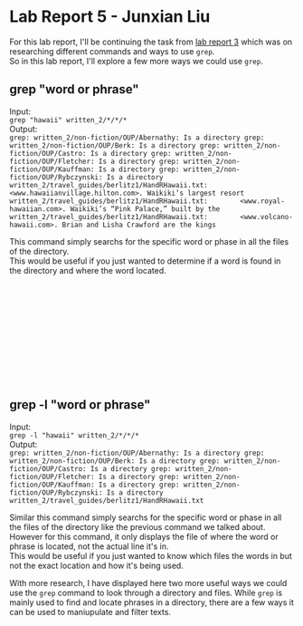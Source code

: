 # Lab Report 5 - Junxian Liu

For this lab report, I'll be continuing the task from [lab report 3](https://junxian-liu.github.io/cse15l-lab-reports/LabReport3.html) which 
was on researching different commands and ways to use `grep`. <br>
So in this lab report, I'll explore a few more ways we could use `grep`.

## grep "word or phrase"
 
 Input:<br>
 `grep "hawaii" written_2/*/*/*` <br>
 Output: <br>
 `grep: written_2/non-fiction/OUP/Abernathy: Is a directory
  grep: written_2/non-fiction/OUP/Berk: Is a directory
  grep: written_2/non-fiction/OUP/Castro: Is a directory
  grep: written_2/non-fiction/OUP/Fletcher: Is a directory
  grep: written_2/non-fiction/OUP/Kauffman: Is a directory
  grep: written_2/non-fiction/OUP/Rybczynski: Is a directory
  written_2/travel_guides/berlitz1/HandRHawaii.txt:        <www.hawaiianvillage.hilton.com>. Waikiki’s largest resort
  written_2/travel_guides/berlitz1/HandRHawaii.txt:        <www.royal-hawaiian.com>. Waikiki’s “Pink Palace,” built by the
  written_2/travel_guides/berlitz1/HandRHawaii.txt:        <www.volcano-hawaii.com>. Brian and Lisha Crawford are the kings`
 <br>
 
 This command simply searchs for the specific word or phase in all the files of the directory.<br>
 This would be useful if you just wanted to determine if a word is found in the directory and where the word located. 
 <br><br> <br><br> <br><br> <br><br> <br><br> <br><br>
 
 
 ##  grep -l "word or phrase"
 
 Input:<br>
 `grep -l "hawaii" written_2/*/*/*` <br>
 Output: <br>
 `grep: written_2/non-fiction/OUP/Abernathy: Is a directory
  grep: written_2/non-fiction/OUP/Berk: Is a directory
  grep: written_2/non-fiction/OUP/Castro: Is a directory
  grep: written_2/non-fiction/OUP/Fletcher: Is a directory
  grep: written_2/non-fiction/OUP/Kauffman: Is a directory
  grep: written_2/non-fiction/OUP/Rybczynski: Is a directory
  written_2/travel_guides/berlitz1/HandRHawaii.txt`
 <br>
 
 Similar this command simply searchs for the specific word or phase in all the files of the directory like the previous command we talked about.
 However for this command, it only displays the file of where the word or phrase is located, not the actual line it's in.<br>
 This would be useful if you just wanted to know which files the words in but not the exact location and how it's being used. <br>
 
 With more research, I have displayed here two more useful ways we could use the `grep` command to look through a directory and files. 
 While `grep` is mainly used to find and locate phrases in a directory, there are a few ways it can be used to maniupulate and filter texts. 
